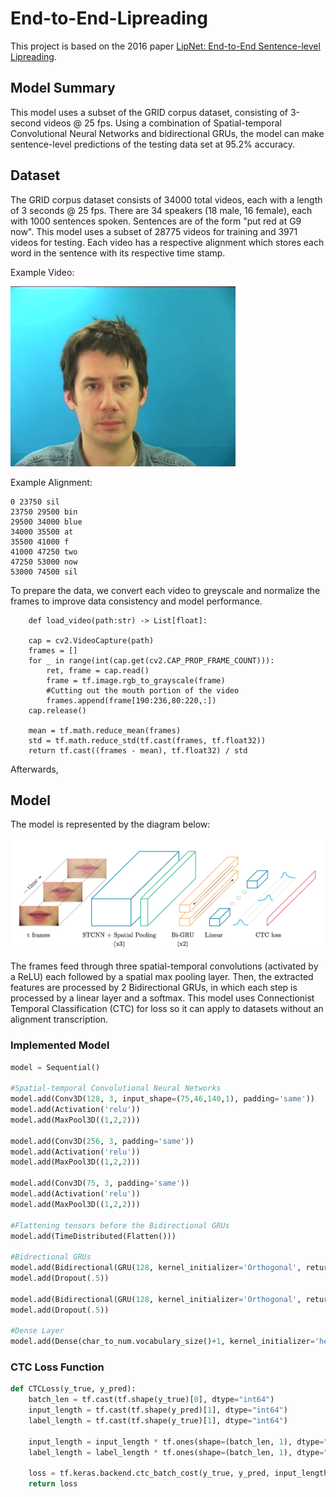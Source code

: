# End-to-End-Lipreading

This project is based on the 2016 paper [LipNet: End-to-End Sentence-level Lipreading](https://arxiv.org/abs/1611.01599).

## Model Summary

This model uses a subset of the GRID corpus dataset, consisting of 3-second videos @ 25 fps. Using a combination of Spatial-temporal Convolutional Neural Networks and bidirectional GRUs, the model can make sentence-level predictions of the testing data set at 95.2% accuracy.

## Dataset

The GRID corpus dataset consists of 34000 total videos, each with a length of 3 seconds @ 25 fps. There are 34 speakers (18 male, 16 female), each with 1000 sentences spoken. Sentences are of the form "put red at G9 now". This model uses a subset of 28775 videos for training and 3971 videos for testing. Each video has a respective alignment which stores each word in the sentence with its respective time stamp. 

Example Video:

![](https://github.com/shanemsaito/end-to-end-lipreading/blob/main/bbaf2n-ezgif.com-video-to-gif-converter.gif)

Example Alignment:

```
0 23750 sil
23750 29500 bin
29500 34000 blue
34000 35500 at
35500 41000 f
41000 47250 two
47250 53000 now
53000 74500 sil
```

To prepare the data, we convert each video to greyscale and normalize the frames to improve data consistency and model performance. 

```python3
    def load_video(path:str) -> List[float]:

    cap = cv2.VideoCapture(path)
    frames = []
    for _ in range(int(cap.get(cv2.CAP_PROP_FRAME_COUNT))):
        ret, frame = cap.read()
        frame = tf.image.rgb_to_grayscale(frame)
        #Cutting out the mouth portion of the video
        frames.append(frame[190:236,80:220,:])
    cap.release()

    mean = tf.math.reduce_mean(frames)
    std = tf.math.reduce_std(tf.cast(frames, tf.float32))
    return tf.cast((frames - mean), tf.float32) / std
```

Afterwards, 

## Model

The model is represented by the diagram below: 

![](https://github.com/shanemsaito/end-to-end-lipreading/blob/main/cd8d0bfdef7ca5065ad735fb0afc8a49.png)

The frames feed through three spatial-temporal convolutions (activated by a ReLU) each followed by a spatial max pooling layer. Then, the extracted features are processed by 2 Bidirectional GRUs, in which each step is processed by a linear layer and a softmax. This model uses Connectionist Temporal Classification (CTC) for loss so it can apply to datasets without an alignment transcription. 

### Implemented Model

```python
model = Sequential()

#Spatial-temporal Convolutional Neural Networks
model.add(Conv3D(128, 3, input_shape=(75,46,140,1), padding='same'))
model.add(Activation('relu'))
model.add(MaxPool3D((1,2,2)))

model.add(Conv3D(256, 3, padding='same'))
model.add(Activation('relu'))
model.add(MaxPool3D((1,2,2)))

model.add(Conv3D(75, 3, padding='same'))
model.add(Activation('relu'))
model.add(MaxPool3D((1,2,2)))

#Flattening tensors before the Bidirectional GRUs
model.add(TimeDistributed(Flatten()))

#Bidrectional GRUs
model.add(Bidirectional(GRU(128, kernel_initializer='Orthogonal', return_sequences=True)))
model.add(Dropout(.5))

model.add(Bidirectional(GRU(128, kernel_initializer='Orthogonal', return_sequences=True)))
model.add(Dropout(.5))

#Dense Layer
model.add(Dense(char_to_num.vocabulary_size()+1, kernel_initializer='he_normal', activation='softmax'))
```

### CTC Loss Function

```python
def CTCLoss(y_true, y_pred):
    batch_len = tf.cast(tf.shape(y_true)[0], dtype="int64")
    input_length = tf.cast(tf.shape(y_pred)[1], dtype="int64")
    label_length = tf.cast(tf.shape(y_true)[1], dtype="int64")

    input_length = input_length * tf.ones(shape=(batch_len, 1), dtype="int64")
    label_length = label_length * tf.ones(shape=(batch_len, 1), dtype="int64")

    loss = tf.keras.backend.ctc_batch_cost(y_true, y_pred, input_length, label_length)
    return loss
```
